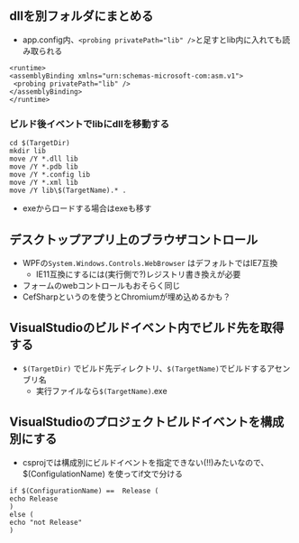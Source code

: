 ## dllを別フォルダにまとめる
* app.config内、`<probing privatePath="lib" />`と足すとlib内に入れても読み取られる

```
<runtime>
<assemblyBinding xmlns="urn:schemas-microsoft-com:asm.v1">
 <probing privatePath="lib" />
</assemblyBinding>
</runtime>
```

### ビルド後イベントでlibにdllを移動する
```
cd $(TargetDir)
mkdir lib
move /Y *.dll lib
move /Y *.pdb lib
move /Y *.config lib
move /Y *.xml lib
move /Y lib\$(TargetName).* .
```
* exeからロードする場合はexeも移す

## デスクトップアプリ上のブラウザコントロール
* WPFの`System.Windows.Controls.WebBrowser` はデフォルトではIE7互換
    * IE11互換にするには(実行側で?)レジストリ書き換えが必要
* フォームのwebコントロールもおそらく同じ
* CefSharpというのを使うとChromiumが埋め込めるかも？

## VisualStudioのビルドイベント内でビルド先を取得する
* `$(TargetDir)` でビルド先ディレクトリ、`$(TargetName)`でビルドするアセンブリ名
    * 実行ファイルなら`$(TargetName)`.exe

## VisualStudioのプロジェクトビルドイベントを構成別にする
* csprojでは構成別にビルドイベントを指定できない(!!)みたいなので、 $(ConfigulationName) を使ってif文で分ける
```
if $(ConfigurationName) ==  Release (
echo Release
)
else (
echo "not Release"
)
```
